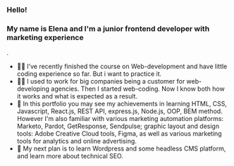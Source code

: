 ### Hello!
### My name is Elena and I'm a junior frontend developer with marketing experience 

.
- 🐱‍💻 I’ve recently finished the course on Web-development and have little coding experience so far. But i want to practice it.
- 🏋️‍♀️ I used to work for big companies being a customer for web-developing agencies. Then I started web-coding. Now I know both how it works and what is expected as a result.
- 💬 In this portfolio you may see my achievements in learning HTML, CSS, Javascript, React.js, REST API, express.js, Node.js, OOP, BEM method. However I'm also familiar with various marketing automation platforms: Marketo, Pardot, GetResponse, Sendpulse; graphic layout and design tools: Adobe Creative Cloud tools, Figma, as well as various marketing tools for analytics and online advertising. 
- 🚀 My next plan is to learn Wordpress and some headless CMS platform, and learn more about technical SEO.



